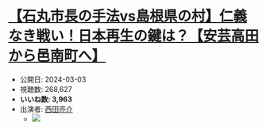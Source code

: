 # [【石丸市長の手法vs島根県の村】仁義なき戦い！日本再生の鍵は？【安芸高田から邑南町へ】](https://www.youtube.com/watch?v=SlOz2_X8pr4)
-   公開日: 2024-03-03
-   視聴数: 268,627
-   **いいね数: 3,963**
-   出演者: [西田亮介](/rehacq_fan/people/西田亮介 "wikilink")
    - [![](https://img.youtube.com/vi/SlOz2_X8pr4/hqdefault.jpg)](https://www.youtube.com/watch?v=SlOz2_X8pr4)
